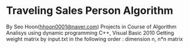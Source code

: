 # Traveling Sales Person Algorithm
By Seo Hoon(hhoon0001@naver.com)
Projects in Course of Algorithm Analisys using dynamic programming
C++, Visual Basic 2010
Getting weight matrix by input.txt in the following order : dimension n, n*n matrix
